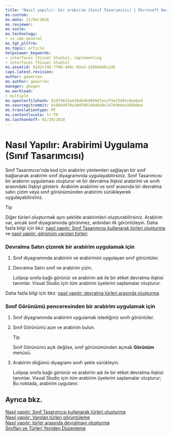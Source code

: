 ```yaml
---
title: "Nasıl yapılır: bir arabirim (Sınıf Tasarımcısı) | Microsoft Docs"
ms.custom: 
ms.date: 11/04/2016
ms.reviewer: 
ms.suite: 
ms.technology:
- vs-ide-general
ms.tgt_pltfrm: 
ms.topic: article
helpviewer_keywords:
- interfaces [Visual Studio], implementing
- interfaces [Visual Studio]
ms.assetid: 81d2cf46-7f60-448c-83e3-1d16bb88ca36
caps.latest.revision: 
author: gewarren
ms.author: gewarren
manager: ghogen
ms.workload:
- multiple
ms.openlocfilehash: 819fdb15a436dbdb4059d7ecef3e23d95c0aebe4
ms.sourcegitcommit: b18844078a30d59014b48a9c247848dea188b0ee
ms.translationtype: MT
ms.contentlocale: tr-TR
ms.lasthandoff: 01/29/2018
---
```

# <a name="how-to-implement-an-interface-class-designer"></a>Nasıl Yapılır: Arabirimi Uygulama (Sınıf Tasarımcısı)
Sınıf Tasarımcısı'nda kod için arabirim yöntemleri sağlayan bir sınıf bağlanarak arabirim sınıf diyagramında uygulayabilirsiniz. Sınıf Tasarımcısı bir arabirim uygulaması oluşturur ve bir devralma ilişkisi arabirimi ve sınıfı arasındaki ilişkiyi gösterir. Arabirim arabirimi ve sınıf arasında bir devralma satırı çizim veya sınıf görünümünden arabirimi sürükleyerek uygulayabilirsiniz.  
  
> [!TIP]
>  Diğer türleri oluşturmak aynı şekilde arabirimleri oluşturabilirsiniz. Arabirim var, ancak sınıf diyagramında görünmez, ardından ilk görüntüleyin. Daha fazla bilgi için bkz: [nasıl yapılır: Sınıf Tasarımcısı kullanarak türleri oluşturma](how-to-create-types.md) ve [nasıl yapılır: görünüm varolan türleri](how-to-view-existing-types.md).  
  
### <a name="to-implement-an-interface-by-drawing-an-inheritance-line"></a>Devralma Satırı çizerek bir arabirim uygulamak için  
  
1.  Sınıf diyagramında arabirimi ve arabirimini uygulayan sınıf görüntüler.  
  
2.  Devralma Satırı sınıf ve arabirim çizin.  
  
     Lolipop sınıfa bağlı görünür ve arabirim adı ile bir etiket devralma ilişkisi tanımlar. Visual Studio için tüm arabirim üyelerini saplamalar oluşturur.  
  
 Daha fazla bilgi için bkz: [nasıl yapılır: devralma türleri arasında oluşturma](how-to-create-inheritance-between-types.md).  
  
### <a name="to-implement-an-interface-from-the-class-view-window"></a>Sınıf Görünümü penceresinden bir arabirim uygulamak için  
  
1.  Sınıf diyagramında arabirimi uygulamak istediğiniz sınıfı görüntüler.  
  
2.  Sınıf Görünümü açın ve arabirim bulun.  
  
    > [!TIP]
    > Sınıf Görünümü açık değilse, sınıf görünümünden açmak **Görünüm** menüsü.
  
3.  Arabirim düğümü diyagramı sınıfı şekle sürükleyin.  
  
     Lolipop sınıfa bağlı görünür ve arabirim adı ile bir etiket devralma ilişkisi tanımlar. Visual Studio için tüm arabirim üyelerini saplamalar oluşturur; Bu noktada, arabirim uygulanır.  
  
## <a name="see-also"></a>Ayrıca bkz.
[Nasıl yapılır: Sınıf Tasarımcısı kullanarak türleri oluşturma](how-to-create-types.md)   
[Nasıl yapılır: Varolan türleri görüntüleme](how-to-view-existing-types.md)   
[Nasıl yapılır: türler arasında devralmayı oluşturma](how-to-create-inheritance-between-types.md)   
[Sınıfları ve Türleri Yeniden Düzenleme](refactoring-classes-and-types.md)